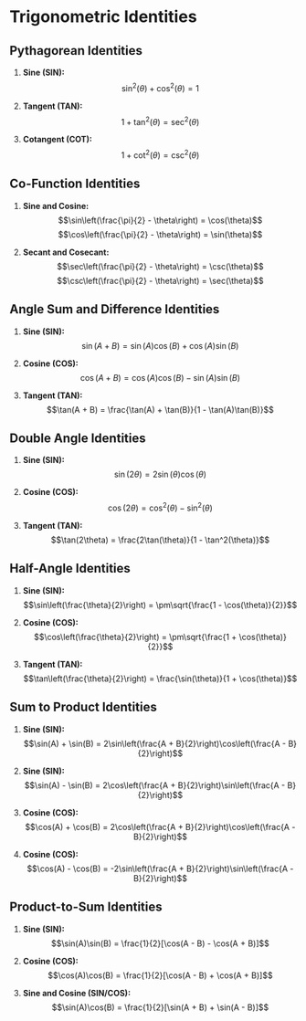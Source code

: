 # Trigonometric Identities

## Pythagorean Identities
1. **Sine (SIN):**
   $$\sin^2(\theta) + \cos^2(\theta) = 1$$

2. **Tangent (TAN):**
   $$1 + \tan^2(\theta) = \sec^2(\theta)$$

3. **Cotangent (COT):**
   $$1 + \cot^2(\theta) = \csc^2(\theta)$$

## Co-Function Identities
1. **Sine and Cosine:**
   $$\sin\left(\frac{\pi}{2} - \theta\right) = \cos(\theta)$$
   $$\cos\left(\frac{\pi}{2} - \theta\right) = \sin(\theta)$$

2. **Secant and Cosecant:**
    $$\sec\left(\frac{\pi}{2} - \theta\right) = \csc(\theta)$$
    $$\csc\left(\frac{\pi}{2} - \theta\right) = \sec(\theta)$$

## Angle Sum and Difference Identities
1. **Sine (SIN):**
    $$\sin(A + B) = \sin(A)\cos(B) + \cos(A)\sin(B)$$

2. **Cosine (COS):**
    $$\cos(A + B) = \cos(A)\cos(B) - \sin(A)\sin(B)$$

3. **Tangent (TAN):**
    $$\tan(A + B) = \frac{\tan(A) + \tan(B)}{1 - \tan(A)\tan(B)}$$

## Double Angle Identities
1. **Sine (SIN):**
    $$\sin(2\theta) = 2\sin(\theta)\cos(\theta)$$

2. **Cosine (COS):**
    $$\cos(2\theta) = \cos^2(\theta) - \sin^2(\theta)$$

3. **Tangent (TAN):**
    $$\tan(2\theta) = \frac{2\tan(\theta)}{1 - \tan^2(\theta)}$$

## Half-Angle Identities
1. **Sine (SIN):**
    $$\sin\left(\frac{\theta}{2}\right) = \pm\sqrt{\frac{1 - \cos(\theta)}{2}}$$

2. **Cosine (COS):**
    $$\cos\left(\frac{\theta}{2}\right) = \pm\sqrt{\frac{1 + \cos(\theta)}{2}}$$

3. **Tangent (TAN):**
    $$\tan\left(\frac{\theta}{2}\right) = \frac{\sin(\theta)}{1 + \cos(\theta)}$$

## Sum to Product Identities
1. **Sine (SIN):**
    $$\sin(A) + \sin(B) = 2\sin\left(\frac{A + B}{2}\right)\cos\left(\frac{A - B}{2}\right)$$

2. **Sine (SIN):**
    $$\sin(A) - \sin(B) = 2\cos\left(\frac{A + B}{2}\right)\sin\left(\frac{A - B}{2}\right)$$

3. **Cosine (COS):**
    $$\cos(A) + \cos(B) = 2\cos\left(\frac{A + B}{2}\right)\cos\left(\frac{A - B}{2}\right)$$

4. **Cosine (COS):**
    $$\cos(A) - \cos(B) = -2\sin\left(\frac{A + B}{2}\right)\sin\left(\frac{A - B}{2}\right)$$

## Product-to-Sum Identities

1. **Sine (SIN):**
   $$\sin(A)\sin(B) = \frac{1}{2}[\cos(A - B) - \cos(A + B)]$$

2. **Cosine (COS):**
   $$\cos(A)\cos(B) = \frac{1}{2}[\cos(A - B) + \cos(A + B)]$$

3. **Sine and Cosine (SIN/COS):**
   $$\sin(A)\cos(B) = \frac{1}{2}[\sin(A + B) + \sin(A - B)]$$

